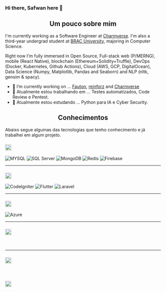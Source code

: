 ### Hi there, Safwan here 👋

<h2 align="center">Um pouco sobre mim</h2>

I'm currently working as a Software Engineer at [Charmverse](https://www.charmverse.io/). I'm also a third-year undergrad student at [BRAC University](https://bracu.ac.bd/), majoring in Computer Science.

Right now I'm fully immersed in Open Source, Full-stack web (P/MERNG), mobile (React Native), blockchain (Ethereum+Solidity+Truffle), DevOps (Docker, Kubernetes, Github Actions), Cloud (AWS, GCP, DigitalOcean), Data Science (Numpy, Matplotlib, Pandas and Seaborn) and NLP (nltk, gensim & spacy).

- 🔭 I’m currently working on ... [Fauton](https://github.com/Devorein/fauton), [reinforz](https://github.com/NLP-practitioners/reinforz) and [Charmverse](https://github.com/charmverse/app.charmverse.io)
- 🌱 Atualmente estou trabalhando em ... Testes automatizados, Code Review e Pentest.
- 👯 Atualmente estou estudando ... Python para IA e Cyber Security.  

<h2 align="center">Conhecimentos</h2>

Abaixo segue algumas das tecnologias que tenho conhecimento e já trabalhei em algum projeto.

<h3><img height="20px" src="https://img.shields.io/badge/Database-979a9b"/></h3>
<span><img src="https://img.shields.io/badge/MySQL-005C84?style=for-the-badge&logo=mysql&logoColor=white" alt="MYSQL"/></span>
<span><img src="https://img.shields.io/badge/Microsoft_SQL_Server-CC2927?style=for-the-badge&logo=microsoft-sql-server&logoColor=white" alt="SQL Server"/></span>
<span><img src="https://img.shields.io/badge/MongoDB-4EA94B?style=for-the-badge&logo=mongodb&logoColor=white" alt="MongoDB"/></span>
<span><img src="https://img.shields.io/badge/redis-%23DD0031.svg?&style=for-the-badge&logo=redis&logoColor=white" alt="Redis"/></span>
<span><img src="https://img.shields.io/badge/Firebase-039BE5?style=for-the-badge&logo=Firebase&logoColor=white" alt="Firebase"/></span>
<hr>

<h3><img height="20px" src="https://img.shields.io/badge/Framework-979a9b"/></h3>
<span><img src="https://img.shields.io/badge/Codeigniter-red" alt="CodeIgniter"/></span>
<span><img src="https://img.shields.io/badge/Flutter-67BCEA" alt="Flutter"/></span>
<span><img src="https://img.shields.io/badge/Laravel-FA5F54" alt="Laravel"/></span>
<hr>

<h3><img height="20px" src="https://img.shields.io/badge/Plataform-979a9b"/></h3>
<span><img src="https://img.shields.io/badge/Azure-31AEEA" alt="Azure"/></span>
<span><img src="https://img.shields.io/badge/Github-black" alt=""/></span>
<span><img src="https://img.shields.io/badge/Gitlab-FA982B" alt=""/></span>
<span><img src="https://img.shields.io/badge/Heroku-5F2CA6" alt=""/></span>
<span><img src="https://img.shields.io/badge/Netlify-79D4CC" alt=""/></span>
<span><img src="https://img.shields.io/badge/Vercel-black" alt=""/></span>
<hr>

<h3><img height="20px" src="https://img.shields.io/badge/Library-979a9b"/></h3>
<span><img src="https://img.shields.io/badge/Eslint-8080F2" alt=""/></span>
<span><img src="https://img.shields.io/badge/Mongoose-A03333" alt=""/></span>
<span><img src="https://img.shields.io/badge/Pylint-F6E59D" alt=""/></span>
<span><img src="https://img.shields.io/badge/Pep8-%231B374D" alt=""/></span>
<span><img src="https://img.shields.io/badge/Flake8-00C99E" alt=""/></span>
<span><img src="https://img.shields.io/badge/Isort-EF8336" alt=""/></span>
<span><img src="https://img.shields.io/badge/Bandit-FAD74D" alt=""/></span>
<span><img src="https://img.shields.io/badge/Cypress-A3E7CB" alt=""/></span>
<span><img src="https://img.shields.io/badge/Jest-15C213" alt=""/></span>
<span><img src="https://img.shields.io/badge/Mochajs-%238D6748" alt=""/></span>
<hr>

<h3><img height="20px" src="https://img.shields.io/badge/Language-979a9b"/></h3>
<span><img src="https://img.shields.io/badge/PHP-%23777BB3" alt=""/></span>
<span><img src="https://img.shields.io/badge/Javascript-%23F7E01D" alt=""/></span>
<span><img src="https://img.shields.io/badge/Python-%23306B9B" alt=""/></span>

<h3><img height="20px" src="https://img.shields.io/badge/Tool-979a9b"/></h3>
<span><img src="https://img.shields.io/badge/Jmeter-%23D22229" alt=""/></span>
<span><img src="https://img.shields.io/badge/VSCode-%2348AEF2" alt=""/></span>
<span><img src="https://img.shields.io/badge/Postman-%23F35722" alt=""/></span>
<span><img src="https://img.shields.io/badge/Git-%23F15233" alt=""/></span>
<span><img src="https://img.shields.io/badge/Figma-%23A25AFF" alt=""/></span>
<span><img src="https://img.shields.io/badge/Notion-black" alt=""/></span>




<span><img src="" alt=""/></span>